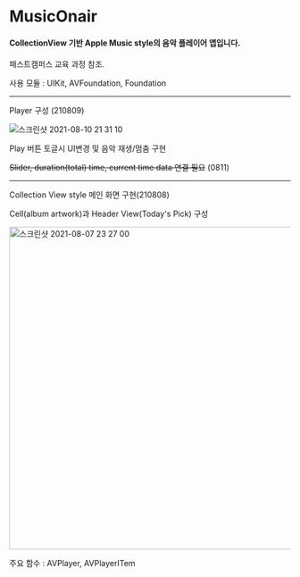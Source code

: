 # MusicOnair
#### CollectionView 기반 Apple Music style의 음악 플레이어 앱입니다.
패스트캠퍼스 교육 과정 참조.


사용 모듈 : UIKit, AVFoundation, Foundation


---------- 
Player 구성 (210809)


![스크린샷 2021-08-10 21 31 10](https://user-images.githubusercontent.com/40759743/128867206-aae58b9f-a9fb-4f48-89f7-ddaebf85d979.png)


Play 버튼 토글시 UI변경 및 음악 재생/멈춤 구현


~~Slider, duration(total) time, current time data 연결 필요~~ (0811)


----------
Collection View style 메인 화면 구현(210808) 

Cell(album artwork)과 Header View(Today's Pick) 구성



<img width="578" alt="스크린샷 2021-08-07 23 27 00" src="https://user-images.githubusercontent.com/40759743/128603554-3476c325-5538-4616-8ed2-9518e4505210.png">

주요 함수 : AVPlayer, AVPlayerITem
